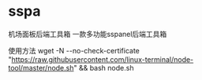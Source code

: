 # sspa
机场面板后端工具箱
一款多功能sspanel后端工具箱

使用方法
wget -N --no-check-certificate "https://raw.githubusercontent.com/linux-terminal/node-tool/master/node.sh" && bash node.sh
